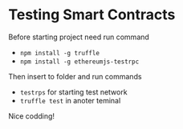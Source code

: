 # Testing Smart Contracts

Before starting project need run command 
- `npm install -g truffle` 
- `npm install -g ethereumjs-testrpc`

Then insert to folder and run commands
- `testrps` for starting test network
- `truffle test` in anoter teminal 

Nice codding!
